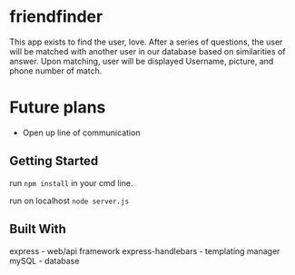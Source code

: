 # friendfinder

This app exists to find the user, love. After a series of questions, the user will be matched with another user in our database based on similarities of answer. Upon matching, user will be displayed Username, picture, and phone number of match.

# Future plans
- Open up line of communication

## Getting Started

run ```npm install``` in your cmd line.

run on localhost ```node server.js``` 


## Built With

express - web/api framework
express-handlebars - templating manager
mySQL - database



